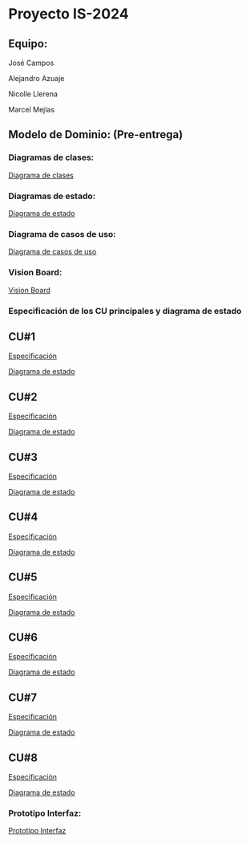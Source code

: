 # Proyecto IS-2024
## Equipo:

José Campos

Alejandro Azuaje

Nicolle Llerena

Marcel Mejías

## Modelo de Dominio: (Pre-entrega)
  ### Diagramas de clases:

  [Diagrama de clases](/docs/scenariosView/esbozo_clases.jpg)
  
  ### Diagramas de estado:

  [Diagrama de estado](/docs/scenariosView/esbozo_diagrama_estados.png)

   ### Diagrama de casos de uso:

  [Diagrama de casos de uso](docs/scenariosView/Diagrama_de_casos.png)

   ### Vision Board:

  [Vision Board](docs/scenariosView/Vision_Board.png)
  
  ### Especificación de los CU principales y diagrama de estado
  
  ## CU#1
  
  [Especificación](/docs/scenariosView/CU1Iniciarsesion.jpg)

  [Diagrama de estado](/docs/scenariosView/EstadoCU1.jpg)

  ## CU#2
  
  [Especificación](/docs/scenariosView/CU2Registrarcurso.jpg)

  [Diagrama de estado](/docs/scenariosView/EstadoCU2.jpg)

  ## CU#3
  
  [Especificación](/docs/scenariosView/CU3Consultarinformaciondecurso.jpg)

  [Diagrama de estado](/docs/scenariosView/EstadoCU3.jpg)

  ## CU#4
  
  [Especificación](/docs/scenariosView/CU_4_Evaluar_curso.jpg)

  [Diagrama de estado](/docs/scenariosView/EstadoCU4.jpg)

  ## CU#5
  
  [Especificación](/docs/scenariosView/CU5Consultarinformacionusuario.jpg)

  [Diagrama de estado](/docs/scenariosView/EstadoCU5.jpg)

  ## CU#6
  
  [Especificación](/docs/scenariosView/CU6ExpedienteUsuario.jpg)

  [Diagrama de estado](/docs/scenariosView/EstadoCU6.jpg)

  ## CU#7
  
  [Especificación](/docs/scenariosView/CU7Ejecutarcurso.jpg)

  [Diagrama de estado](/docs/scenariosView/EstadoCU7.jpg)

  ## CU#8
  
  [Especificación](/docs/scenariosView/CU8Cerrarsesion.jpg)

  [Diagrama de estado](/docs/scenariosView/EstadoCU8.jpg)

  ### Prototipo Interfaz:

  [Prototipo Interfaz](/docs/scenariosView/PrototipoInterfazEquipo1.pdf)
  
